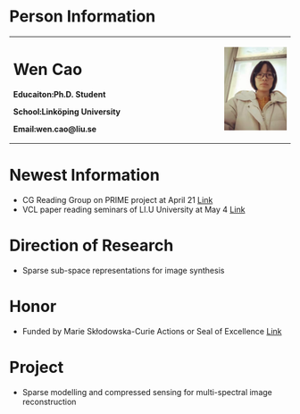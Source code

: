# Person Information
<table border="0">
  <tr>
    <td width="75%">
      <h1>Wen Cao </h1>
      <p><b>Educaiton:Ph.D. Student</b></p>
      <p><b>School:Linköping University</b></p>
      <p><b>Email:wen.cao@liu.se</b></p>
    </td>
    <td width="25%">
      <img src="picture of me.jpg" width="100%">    
    </td>
  </tr>
</table>


# Newest Information
- CG Reading Group on PRIME project at April 21  [Link](https://sites.google.com/view/cg-reading-group-imperial/planning)
- VCL paper reading seminars of LI.U  University at May 4 [Link](https://computergraphics.on.liu.se/vcl_reading_group/#information)

# Direction of Research
- Sparse sub-space representations for image synthesis

# Honor
- Funded by Marie Skłodowska-Curie Actions or Seal of Excellence [Link](http://prime-itn.eu/)

# Project
- Sparse modelling and compressed sensing for multi-spectral image reconstruction 










